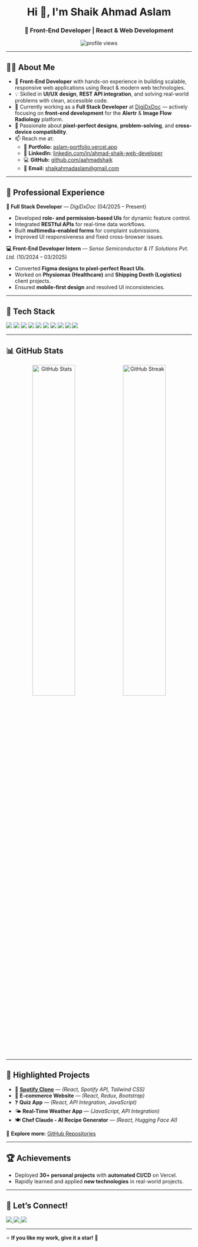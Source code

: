 <h1 align="center">Hi 👋, I'm Shaik Ahmad Aslam</h1>
<h3 align="center">🚀 Front-End Developer | React & Web Development</h3>

<p align="center">
  <img src="https://komarev.com/ghpvc/?username=aahmadshaik&label=Profile%20Views&color=0e75b6&style=flat" alt="profile views" />
</p>

---

## 👨‍💻 About Me
- 💼 **Front-End Developer** with hands-on experience in building scalable, responsive web applications using React & modern web technologies.  
- 💡 Skilled in **UI/UX design**, **REST API integration**, and solving real-world problems with clean, accessible code.  
- 🌱 Currently working as a **Full Stack Developer** at [DigiDxDoc](#) — actively focusing on **front-end development** for the **Alertr** & **Image Flow Radiology** platform.  
- 🎯 Passionate about **pixel-perfect designs**, **problem-solving**, and **cross-device compatibility**.  
- 📫 Reach me at:  
  - 🔗 **Portfolio:** [aslam-portfolio.vercel.app](https://aslam-portfolio.vercel.app)  
  - 💼 **LinkedIn:** [linkedin.com/in/ahmad-shaik-web-developer](https://linkedin.com/in/ahmad-shaik-web-developer)  
  - 💻 **GitHub:** [github.com/aahmadshaik](https://github.com/aahmadshaik)  
  - 📧 **Email:** shaikahmadaslam@gmail.com  

---

## 💼 Professional Experience

**🚀 Full Stack Developer** — *DigiDxDoc* (04/2025 – Present)  
- Developed **role- and permission-based UIs** for dynamic feature control.  
- Integrated **RESTful APIs** for real-time data workflows.  
- Built **multimedia-enabled forms** for complaint submissions.  
- Improved UI responsiveness and fixed cross-browser issues.  

**💻 Front-End Developer Intern** — *Sense Semiconductor & IT Solutions Pvt. Ltd.* (10/2024 – 03/2025)  
- Converted **Figma designs to pixel-perfect React UIs**.  
- Worked on **Physiomax (Healthcare)** and **Shipping Dosth (Logistics)** client projects.  
- Ensured **mobile-first design** and resolved UI inconsistencies.  

---

## 🚀 Tech Stack
<p align="left">
  <img src="https://img.shields.io/badge/HTML5-E34F26?style=for-the-badge&logo=html5&logoColor=white" />
  <img src="https://img.shields.io/badge/CSS3-1572B6?style=for-the-badge&logo=css3&logoColor=white" />
  <img src="https://img.shields.io/badge/JavaScript-ES6+-F7DF1E?style=for-the-badge&logo=javascript&logoColor=black" />
  <img src="https://img.shields.io/badge/React-61DAFB?style=for-the-badge&logo=react&logoColor=black" />
  <img src="https://img.shields.io/badge/Bootstrap-7952B3?style=for-the-badge&logo=bootstrap&logoColor=white" />
  <img src="https://img.shields.io/badge/Tailwind_CSS-38B2AC?style=for-the-badge&logo=tailwind-css&logoColor=white" />
  <img src="https://img.shields.io/badge/REST%20API-02569B?style=for-the-badge&logo=postman&logoColor=white" />
  <img src="https://img.shields.io/badge/Git-F05032?style=for-the-badge&logo=git&logoColor=white" />
  <img src="https://img.shields.io/badge/GitHub-181717?style=for-the-badge&logo=github&logoColor=white" />
  <img src="https://img.shields.io/badge/Vercel-000000?style=for-the-badge&logo=vercel&logoColor=white" />
</p>

---

## 📊 GitHub Stats
<p align="center">
  <img src="https://github-readme-stats.vercel.app/api?username=aahmadshaik&show_icons=true&theme=radical" alt="GitHub Stats" width="48%" />
  <img src="https://github-readme-streak-stats.herokuapp.com/?user=aahmadshaik&theme=radical" alt="GitHub Streak" width="48%" />
</p>

---

## 📌 Highlighted Projects
- 🎵 **[Spotify Clone](https://spotify-c-flame.vercel.app/)** — *(React, Spotify API, Tailwind CSS)*  
- 🛒 **E-commerce Website** — *(React, Redux, Bootstrap)*  
- ❓ **Quiz App** — *(React, API Integration, JavaScript)*  
- 🌤️ **Real-Time Weather App** — *(JavaScript, API Integration)*  
- 🍽️ **Chef Claude - AI Recipe Generator** — *(React, Hugging Face AI)*  

📂 **Explore more:** [GitHub Repositories](https://github.com/aahmadshaik?tab=repositories)  

---

## 🏆 Achievements
- Deployed **30+ personal projects** with **automated CI/CD** on Vercel.  
- Rapidly learned and applied **new technologies** in real-world projects.  

---

## 🤝 Let’s Connect!
<p align="left">
  <a href="https://linkedin.com/in/ahmad-shaik-web-developer">
    <img src="https://img.shields.io/badge/LinkedIn-0A66C2?style=for-the-badge&logo=linkedin&logoColor=white" />
  </a>
  <a href="mailto:shaikahmadaslam@gmail.com">
    <img src="https://img.shields.io/badge/Email-D14836?style=for-the-badge&logo=gmail&logoColor=white" />
  </a>
  <a href="https://github.com/aahmadshaik">
    <img src="https://img.shields.io/badge/GitHub-181717?style=for-the-badge&logo=github&logoColor=white" />
  </a>
</p>

---

⭐ **If you like my work, give it a star!** 🌟
